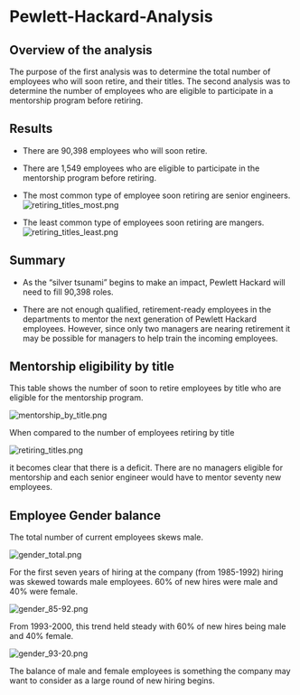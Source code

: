 # Pewlett-Hackard-Analysis

## Overview of the analysis
 The purpose of the first analysis was to determine the total number of employees who will soon retire, and their titles. The second analysis was to determine the number of employees who are eligible to participate in a mentorship program before retiring. 

## Results

-	There are 90,398 employees who will soon retire.
- There are 1,549 employees who are eligible to participate in the mentorship program before retiring. 
- The most common type of employee soon retiring are senior engineers.
![retiring_titles_most.png](https://github.com/Emmagrace878/Pewlett-Hackard-Analysis/blob/main/Analysis_Projects_Folder/Pewlett-Hackard-Analysis_Folder/Data/retiring_titles_most.png)

- The least common type of employees soon retiring are mangers.
![retiring_titles_least.png](https://github.com/Emmagrace878/Pewlett-Hackard-Analysis/blob/main/Analysis_Projects_Folder/Pewlett-Hackard-Analysis_Folder/Data/retiring_titles_least.png)

## Summary

-	As the “silver tsunami” begins to make an impact, Pewlett Hackard will need to fill 90,398 roles. 

-	There are not enough qualified, retirement-ready employees in the departments to mentor the next generation of Pewlett Hackard employees. However, since only two managers are nearing retirement it may be possible for managers to help train the incoming employees. 

## Mentorship eligibility by title 
This table shows the number of soon to retire employees by title who are eligible for the mentorship program. 

![mentorship_by_title.png](https://github.com/Emmagrace878/Pewlett-Hackard-Analysis/blob/main/Analysis_Projects_Folder/Pewlett-Hackard-Analysis_Folder/Data/mentorship_by_title.png)

When compared to the number of employees retiring by title 

![retiring_titles.png](https://github.com/Emmagrace878/Pewlett-Hackard-Analysis/blob/main/Analysis_Projects_Folder/Pewlett-Hackard-Analysis_Folder/Data/retiring_titles.png)

it becomes clear that there is a deficit. There are no managers eligible for mentorship and each senior engineer would have to mentor seventy new employees. 

## Employee Gender balance 
The total number of current employees skews male.

![gender_total.png](https://github.com/Emmagrace878/Pewlett-Hackard-Analysis/blob/main/Analysis_Projects_Folder/Pewlett-Hackard-Analysis_Folder/Data/gender_total.png)

For the first seven years of hiring at the company (from 1985-1992) hiring was skewed towards male employees. 60% of new hires were male and 40% were female.

![gender_85-92.png](https://github.com/Emmagrace878/Pewlett-Hackard-Analysis/blob/main/Analysis_Projects_Folder/Pewlett-Hackard-Analysis_Folder/Data/gender_85-92.png)

From 1993-2000, this trend held steady with 60% of new hires being male and 40% female. 

![gender_93-20.png](https://github.com/Emmagrace878/Pewlett-Hackard-Analysis/blob/main/Analysis_Projects_Folder/Pewlett-Hackard-Analysis_Folder/Data/gender_93-20.png)

The balance of male and female employees is something the company may want to consider as a large round of new hiring begins. 

